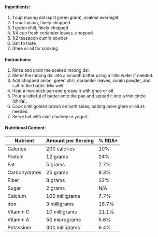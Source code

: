#### Ingredients:

1. 1 cup moong dal (split green gram), soaked overnight
2. 1 small onion, finely chopped
3. 1 green chili, finely chopped
4. 1/4 cup fresh coriander leaves, chopped
5. 1/2 teaspoon cumin powder
6. Salt to taste
7. Ghee or oil for cooking

#### Instructions:

1. Rinse and drain the soaked moong dal.
2. Blend the moong dal into a smooth batter using a little water if needed.
3. Add chopped onion, green chili, coriander leaves, cumin powder, and salt to the batter. Mix well.
4. Heat a non-stick pan and grease it with ghee or oil.
5. Pour a ladleful of batter onto the pan and spread it into a thin circle (chilla).
6. Cook until golden brown on both sides, adding more ghee or oil as needed.
7. Serve hot with mint chutney or yogurt.

#### Nutritional Content:

| Nutrient      | Amount per Serving | % RDA* |
| ------------- | ------------------ | ------ |
| Calories      | 200 calories       | 10%    |
| Protein       | 12 grams           | 24%    |
| Fat           | 5 grams            | 7.7%   |
| Carbohydrates | 25 grams           | 8.3%   |
| Fiber         | 8 grams            | 32%    |
| Sugar         | 2 grams            | N/A    |
| Calcium       | 100 milligrams     | 7.7%   |
| Iron          | 3 milligrams       | 16.7%  |
| Vitamin C     | 10 milligrams      | 11.1%  |
| Vitamin A     | 50 micrograms      | 5.6%   |
| Potassium     | 300 milligrams     | 6.4%   |